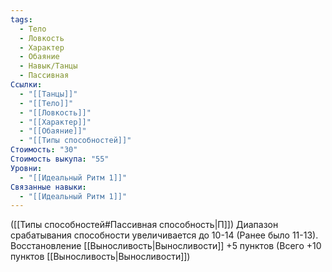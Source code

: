 ```yaml
---
tags:
  - Тело
  - Ловкость
  - Характер
  - Обаяние
  - Навык/Танцы
  - Пассивная
Ссылки:
  - "[[Танцы]]"
  - "[[Тело]]"
  - "[[Ловкость]]"
  - "[[Характер]]"
  - "[[Обаяние]]"
  - "[[Типы способностей]]"
Стоимость: "30"
Стоимость выкупа: "55"
Уровни:
  - "[[Идеальный Ритм 1]]"
Связанные навыки:
  - "[[Идеальный Ритм 1]]"
---
```

([[Типы способностей#Пассивная способность|П]]) Диапазон срабатывания способности увеличивается до 10-14 (Ранее было 11-13).
Восстановление [[Выносливость|Выносливости]] +5 пунктов (Всего +10 пунктов [[Выносливость|Выносливости]])